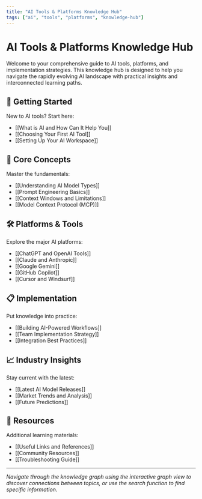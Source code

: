 ```yaml
---
title: "AI Tools & Platforms Knowledge Hub"
tags: ["ai", "tools", "platforms", "knowledge-hub"]
---
```


# AI Tools & Platforms Knowledge Hub

Welcome to your comprehensive guide to AI tools, platforms, and implementation strategies. This knowledge hub is designed to help you navigate the rapidly evolving AI landscape with practical insights and interconnected learning paths.

## 🚀 Getting Started

New to AI tools? Start here:
- [[What is AI and How Can It Help You]]
- [[Choosing Your First AI Tool]]
- [[Setting Up Your AI Workspace]]

## 🧠 Core Concepts

Master the fundamentals:
- [[Understanding AI Model Types]]
- [[Prompt Engineering Basics]]
- [[Context Windows and Limitations]]
- [[Model Context Protocol (MCP)]]

## 🛠️ Platforms & Tools

Explore the major AI platforms:
- [[ChatGPT and OpenAI Tools]]
- [[Claude and Anthropic]]
- [[Google Gemini]]
- [[GitHub Copilot]]
- [[Cursor and Windsurf]]

## 📋 Implementation

Put knowledge into practice:
- [[Building AI-Powered Workflows]]
- [[Team Implementation Strategy]]
- [[Integration Best Practices]]

## 📈 Industry Insights

Stay current with the latest:
- [[Latest AI Model Releases]]
- [[Market Trends and Analysis]]
- [[Future Predictions]]

## 🔗 Resources

Additional learning materials:
- [[Useful Links and References]]
- [[Community Resources]]
- [[Troubleshooting Guide]]

---

*Navigate through the knowledge graph using the interactive graph view to discover connections between topics, or use the search function to find specific information.*
